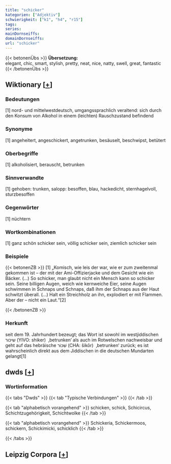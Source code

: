 ```yaml
---
title: "schicker"
kategorien: ["Adjektiv"]
schwierigkeit: ["k1", "h4", "r15"]
tags:
series:
mainDornseiffs:
domainDornseiffs:
url: "schicker"
---
```


{{< betonenÜbs >}}
**Übersetzung:**  
elegant, chic, smart, stylish, pretty, neat, nice, natty, swell, great, fantastic  
{{< /betonenÜbs >}}

## Wiktionary [[+](https://de.wiktionary.org/wiki/schicker)]

### Bedeutungen
[1] nord- und mittelwestdeutsch, umgangssprachlich veraltend: sich durch den Konsum von Alkohol in einem (leichten) Rauschzustand befindend  

### Synonyme
[1] angeheitert, angeschickert, angetrunken, besäuselt, beschwipst, betütert  

### Oberbegriffe
[1] alkoholisiert, berauscht, betrunken  

### Sinnverwandte
[1] gehoben: trunken, salopp: besoffen, blau, hackedicht, sternhagelvoll, sturzbesoffen  

### Gegenwörter
[1] nüchtern  

### Wortkombinationen
[1] ganz schön schicker sein, völlig schicker sein, ziemlich schicker sein  

### Beispiele
{{< betonenZB >}}
[1] „Komisch, wie leis der war, wie er zum zweitenmal gekommen ist – der mit der Ami-Offizierjacke und dem Gesicht wie ein Bäcker. (…) So schicker, man glaubt nicht ein Mensch kann so schicker sein. Seine billigen Augen, weich wie kernweiche Eier, seine Augen schwimmen in Schnaps und Schnaps, daß ihm der Schnaps aus der Haut schwitzt überall. (…) Halt ein Streichholz an ihn, explodiert er mit Flammen. Aber der – nicht ein Laut.“[2]  

{{< /betonenZB >}}
### Herkunft
seit dem 19. Jahrhundert bezeugt; das Wort ist sowohl im westjiddischen שיכּור‎ (YIVO: shiker)  ‚betrunken‘ als auch im Rotwelschen nachweisbar und geht auf das hebräische שִׁכּוֹר‎ (CHA: šikōr)  ‚betrunken‘ zurück; es ist wahrscheinlich direkt aus dem Jiddischen in die deutschen Mundarten gelangt[1]  



## dwds [[+](https://www.dwds.de/wb/schicker)]

### Wortinformation
{{< tabs "Dwds" >}}
{{< tab "Typische Verbindungen" >}}
{{< /tab >}}

{{< tab "alphabetisch vorangehend" >}}
schicken, schick, Schicircus, Schichtzugehörigkeit, Schichtwolke
{{< /tab >}}

{{< tab "alphabetisch vorangehend" >}}
Schickeria, Schickermoos, schickern, Schickimicki, schicklich
{{< /tab >}}

{{< /tabs >}}

## Leipzig Corpora [[+](https://corpora.uni-leipzig.de/en/res?word=schicker&corpusId=deu_newscrawl-public_2018)]

